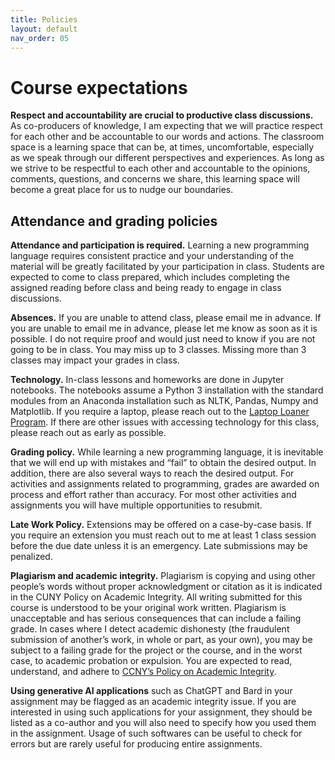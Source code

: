 ```yaml
---
title: Policies
layout: default
nav_order: 05
---
```


# Course expectations
**Respect and accountability are crucial to productive class discussions.** As co-producers of knowledge, I am expecting that we will practice respect for each other and be accountable to our words and actions. The classroom space is a learning space that can be, at times, uncomfortable, especially as we speak through our different perspectives and experiences. As long as we strive to be respectful to each other and accountable to the opinions, comments, questions, and concerns we share, this learning space will become a great place for us to nudge our boundaries. 

## Attendance and grading policies
**Attendance and participation is required.** Learning a new programming language requires consistent practice and your understanding of the material will be greatly facilitated by your participation in class. Students are expected to come to class prepared, which includes completing the assigned reading before class and being ready to engage in class discussions.   

**Absences.** If you are unable to attend class, please email me in advance. If you are unable to email me in advance, please let me know as soon as it is possible. I do not require proof and would just need to know if you are not going to be in class. You may miss up to 3 classes. Missing more than 3 classes may impact your grades in class.    

**Technology.** In-class lessons and homeworks are done in Jupyter notebooks. The notebooks assume a Python 3 installation with the standard modules from an Anaconda installation such as NLTK, Pandas, Numpy and Matplotlib. If you require a laptop, please reach out to the [Laptop Loaner Program](https://portal.ccny.cuny.edu/depts/oit/cuny_loaner/login.php). If there are other issues with accessing technology for this class, please reach out as early as possible. 

**Grading policy.** While learning a new programming language, it is inevitable that we will end up with mistakes and “fail” to obtain the desired output. In addition, there are also several ways to reach the desired output. For activities and assignments related to programming, grades are awarded on process and effort rather than accuracy. For most other activities and assignments you will have multiple opportunities to resubmit.   

**Late Work Policy.** Extensions may be offered on a case-by-case basis. If you require an extension you must reach out to me at least 1 class session before the due date unless it is an emergency. Late submissions may be penalized.   

**Plagiarism and academic integrity.** Plagiarism is copying and using other people’s words without proper acknowledgment or citation as it is indicated in the CUNY Policy on Academic Integrity. All writing submitted for this course is understood to be your original work written. Plagiarism is unacceptable and has serious consequences that can include a failing grade. In cases where I detect academic dishonesty (the fraudulent submission of another’s work, in whole or part, as your own), you may be subject to a failing grade for the project or the course, and in the worst case, to academic probation or expulsion. You are expected to read, understand, and adhere to [CCNY’s Policy on Academic Integrity](http://www.cuny.edu/about/administration/offices/legal-affairs/policies-resources/academic-integrity-policy/).   

**Using generative AI applications** such as ChatGPT and Bard in your assignment may be flagged as an academic integrity issue. If you are interested in using such applications for your assignment, they should be listed as a co-author and you will also need to specify how you used them in the assignment. Usage of such softwares can be useful to check for errors but are rarely useful for producing entire assignments.  
